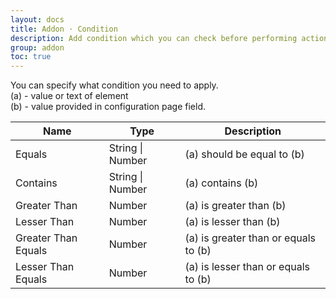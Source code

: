 ```yaml
---
layout: docs
title: Addon · Condition
description: Add condition which you can check before performing action
group: addon
toc: true
---
```

You can specify what condition you need to apply.<br/>
(a) - value or text of element<br/>
(b) - value provided in configuration page field.

<table class="table">
  <thead>
    <tr>
      <th>Name</th>
      <th>Type</th>
      <th>Description</th>
    </tr>
  </thead>
  <tbody>
    <tr>
      <td>Equals</td>
      <td>String | Number</td>
      <td>(a) should be equal to (b)</td>
    </tr>
    <tr>
      <td>Contains</td>
      <td>String | Number</td>
      <td>(a) contains (b)</td>
    </tr>
    <tr>
      <td>Greater Than</td>
      <td>Number</td>
      <td>(a) is greater than (b)</td>
    </tr>
    <tr>
      <td>Lesser Than</td>
      <td>Number</td>
      <td>(a) is lesser than (b)</td>
    </tr>
    <tr>
      <td>Greater Than Equals</td>
      <td>Number</td>
      <td>(a) is greater than or equals to (b)</td>
    </tr>
    <tr>
      <td>Lesser Than Equals</td>
      <td>Number</td>
      <td>(a) is lesser than or equals to (b)</td>
    </tr>
  </tbody>
</table>